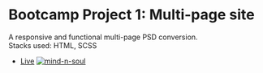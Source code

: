 # Bootcamp Project 1: Multi-page site  
A responsive and functional multi-page PSD conversion.  
Stacks used: HTML, SCSS
  
- [Live](https://mind-n-soul.netlify.app)
[![mind-n-soul](https://user-images.githubusercontent.com/49259243/133847799-37033a75-8c6b-47d4-b061-73f413c36a37.png)](https://mind-n-soul.netlify.app)
